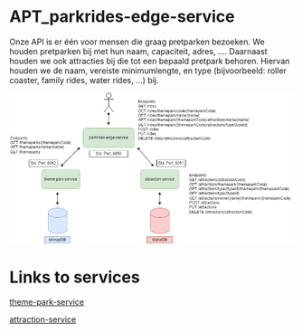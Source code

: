 # APT_parkrides-edge-service

Onze API is er één voor mensen die graag pretparken bezoeken. We houden pretparken bij met hun naam, capaciteit, adres, …. Daarnaast houden we ook attracties bij die tot een bepaald pretpark behoren. Hiervan houden we de naam, vereiste minimumlengte, en type (bijvoorbeeld: roller coaster, family rides, water rides, …) bij.

![Diagram microservices architectuur](https://github.com/JensFillee/APT_parkrides-edge-service/blob/main/Diagram_microservices_architectuur.png?raw=true)

# Links to services
[theme-park-service](https://github.com/JensFillee/APT_theme-park-service)

[attraction-service](https://github.com/JensFillee/APT_theme-park-service)
